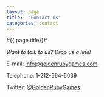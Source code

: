 ```yaml
---
layout: page
title:  "Contact Us"
categories: contact
---
```


#{{ page.title}}#
</br>

*Want to talk to us? Drop us a line!*

E-mail: <info@goldenrubygames.com>

Telephone: 1-212-564-5039

Twitter: [@GoldenRubyGames](https://twitter.com/#!/GoldenRubyGames)
